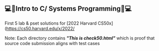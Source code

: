 ## :computer::school_satchel:Intro to C/ Systems Programming:school_satchel::computer:
First 5 lab & pset solutions for [2022 Harvard CS50x](https://cs50.harvard.edu/x/2022/
<br>

Note: Each directory contains ___"This is check50.html"___ which is proof that source code submission aligns with test cases
